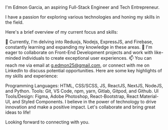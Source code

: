 I'm Edmon Garcia, an aspiring Full-Stack Engineer and Tech Entrepreneur. 

I have a passion for exploring various technologies and honing my skills in the field.

Here's a brief overview of my current focus and skills:

🌱 Currently, I'm delving into Reduxjs, Nodejs, ExpressJS, and Firebase, constantly learning and expanding my knowledge in these areas.
👯 I'm eager to collaborate on Front-End Development projects and work with like-minded individuals to create exceptional user experiences.
📫 You can reach me via email at g.edmon25@gmail.com, or connect with me on LinkedIn to discuss potential opportunities.
Here are some key highlights of my skills and experience:

Programming Languages: HTML, CSS/SCSS, JS, ReactJS, NextJS, NodeJS, and Python.
Tools: Git, VS Code, npm, yarn, Gitlab, Gitpod, and Github.
UI Tools/Design: Figma, Adobe Photoshop, React-Bootstrap, React Material-UI, and Styled Components.
I believe in the power of technology to drive innovation and make a positive impact. Let's collaborate and bring great ideas to life!

Looking forward to connecting with you.

